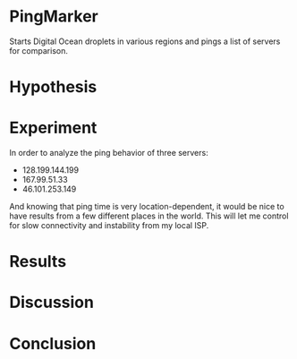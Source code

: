 # PingMarker
Starts Digital Ocean droplets in various regions and pings a list of servers for comparison.

# Hypothesis


# Experiment
In order to analyze the ping behavior of three servers:

* 128.199.144.199
* 167.99.51.33
* 46.101.253.149

And knowing that ping time is very location-dependent, it would be nice 
to have results from a few different places in the world. This will let 
me control for slow connectivity and instability from my local ISP.

# Results


# Discussion


# Conclusion
